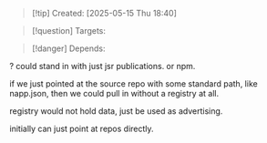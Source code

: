 
>[!tip] Created: [2025-05-15 Thu 18:40]

>[!question] Targets: 

>[!danger] Depends: 

? could stand in with just jsr publications.  or npm.

if we just pointed at the source repo with some standard path, like napp.json, then we could pull in without a registry at all.

registry would not hold data, just be used as advertising.

initially can just point at repos directly.


